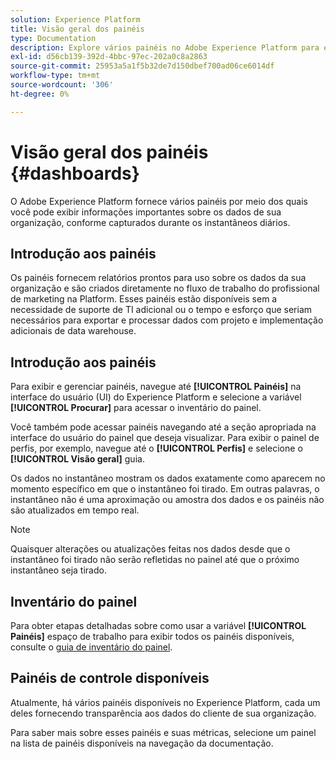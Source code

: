 ```yaml
---
solution: Experience Platform
title: Visão geral dos painéis
type: Documentation
description: Explore vários painéis no Adobe Experience Platform para exibir informações importantes sobre os dados de sua organização, conforme capturados durante instantâneos diários.
exl-id: d56cb139-392d-4bbc-97ec-202a0c8a2863
source-git-commit: 25953a5a1f5b32de7d150dbef700ad06ce6014df
workflow-type: tm+mt
source-wordcount: '306'
ht-degree: 0%

---
```



# Visão geral dos painéis {#dashboards}

O Adobe Experience Platform fornece vários painéis por meio dos quais você pode exibir informações importantes sobre os dados de sua organização, conforme capturados durante os instantâneos diários.

## Introdução aos painéis

Os painéis fornecem relatórios prontos para uso sobre os dados da sua organização e são criados diretamente no fluxo de trabalho do profissional de marketing na Platform. Esses painéis estão disponíveis sem a necessidade de suporte de TI adicional ou o tempo e esforço que seriam necessários para exportar e processar dados com projeto e implementação adicionais de data warehouse.

## Introdução aos painéis

Para exibir e gerenciar painéis, navegue até **[!UICONTROL Painéis]** na interface do usuário (UI) do Experience Platform e selecione a variável **[!UICONTROL Procurar]** para acessar o inventário do painel.

Você também pode acessar painéis navegando até a seção apropriada na interface do usuário do painel que deseja visualizar. Para exibir o painel de perfis, por exemplo, navegue até o **[!UICONTROL Perfis]** e selecione o **[!UICONTROL Visão geral]** guia.

Os dados no instantâneo mostram os dados exatamente como aparecem no momento específico em que o instantâneo foi tirado. Em outras palavras, o instantâneo não é uma aproximação ou amostra dos dados e os painéis não são atualizados em tempo real.

>[!NOTE]
>
>Quaisquer alterações ou atualizações feitas nos dados desde que o instantâneo foi tirado não serão refletidas no painel até que o próximo instantâneo seja tirado.

## Inventário do painel

Para obter etapas detalhadas sobre como usar a variável **[!UICONTROL Painéis]** espaço de trabalho para exibir todos os painéis disponíveis, consulte o [guia de inventário do painel](./inventory.md).

## Painéis de controle disponíveis

Atualmente, há vários painéis disponíveis no Experience Platform, cada um deles fornecendo transparência aos dados do cliente de sua organização.

Para saber mais sobre esses painéis e suas métricas, selecione um painel na lista de painéis disponíveis na navegação da documentação.
